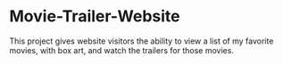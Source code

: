 # Movie-Trailer-Website
This project gives website visitors the ability to view a list of my favorite movies, with box art, and watch the trailers for those movies. 

